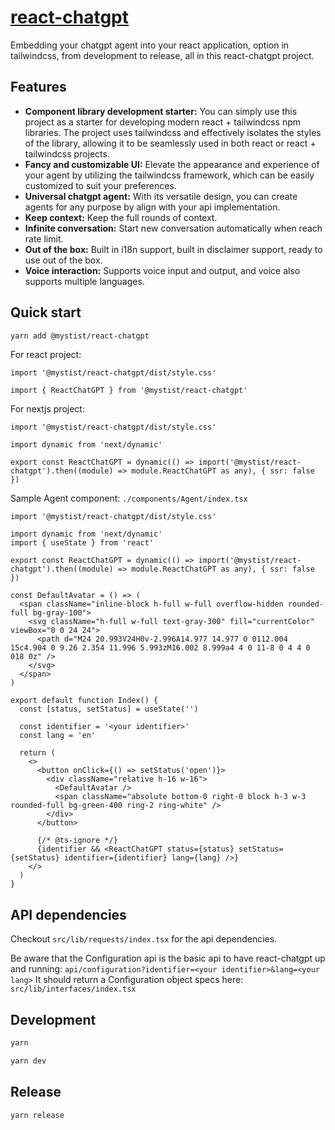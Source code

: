 # [react-chatgpt](https://github.com/mystist/react-chatgpt)

Embedding your chatgpt agent into your react application, option in tailwindcss, from development to release, all in this react-chatgpt project.

## Features

- **Component library development starter:** You can simply use this project as a starter for developing modern react + tailwindcss npm libraries. The project uses tailwindcss and effectively isolates the styles of the library, allowing it to be seamlessly used in both react or react + tailwindcss projects.
- **Fancy and customizable UI:** Elevate the appearance and experience of your agent by utilizing the tailwindcss framework, which can be easily customized to suit your preferences.
- **Universal chatgpt agent:** With its versatile design, you can create agents for any purpose by align with your api implementation.
- **Keep context:** Keep the full rounds of context.
- **Infinite conversation:** Start new conversation automatically when reach rate limit.
- **Out of the box:** Built in i18n support, built in disclaimer support, ready to use out of the box.
- **Voice interaction:** Supports voice input and output, and voice also supports multiple languages.

## Quick start

```sh
yarn add @mystist/react-chatgpt
```

For react project:

```tsx
import '@mystist/react-chatgpt/dist/style.css'

import { ReactChatGPT } from '@mystist/react-chatgpt'
```

For nextjs project:

```tsx
import '@mystist/react-chatgpt/dist/style.css'

import dynamic from 'next/dynamic'

export const ReactChatGPT = dynamic(() => import('@mystist/react-chatgpt').then((module) => module.ReactChatGPT as any), { ssr: false })
```

Sample Agent component:
`./components/Agent/index.tsx`

```tsx
import '@mystist/react-chatgpt/dist/style.css'

import dynamic from 'next/dynamic'
import { useState } from 'react'

export const ReactChatGPT = dynamic(() => import('@mystist/react-chatgpt').then((module) => module.ReactChatGPT as any), { ssr: false })

const DefaultAvatar = () => (
  <span className="inline-block h-full w-full overflow-hidden rounded-full bg-gray-100">
    <svg className="h-full w-full text-gray-300" fill="currentColor" viewBox="0 0 24 24">
      <path d="M24 20.993V24H0v-2.996A14.977 14.977 0 0112.004 15c4.904 0 9.26 2.354 11.996 5.993zM16.002 8.999a4 4 0 11-8 0 4 4 0 018 0z" />
    </svg>
  </span>
)

export default function Index() {
  const [status, setStatus] = useState('')

  const identifier = '<your identifier>'
  const lang = 'en'

  return (
    <>
      <button onClick={() => setStatus('open')}>
        <div className="relative h-16 w-16">
          <DefaultAvatar />
          <span className="absolute bottom-0 right-0 block h-3 w-3 rounded-full bg-green-400 ring-2 ring-white" />
        </div>
      </button>

      {/* @ts-ignore */}
      {identifier && <ReactChatGPT status={status} setStatus={setStatus} identifier={identifier} lang={lang} />}
    </>
  )
}
```

## API dependencies

Checkout `src/lib/requests/index.tsx` for the api dependencies.

Be aware that the Configuration api is the basic api to have react-chatgpt up and running:
`api/configuration?identifier=<your identifier>&lang=<your lang>`
It should return a Configuration object specs here: `src/lib/interfaces/index.tsx`

## Development

```sh
yarn
```

```sh
yarn dev
```

## Release

```sh
yarn release
```
